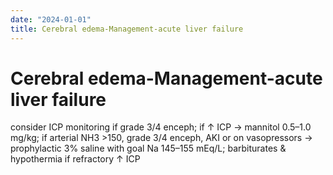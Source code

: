 ```yaml
---
date: "2024-01-01"
title: Cerebral edema-Management-acute liver failure
---
```


# Cerebral edema-Management-acute liver failure

consider ICP monitoring if grade 3/4 enceph; if ↑ ICP → mannitol 0.5–1.0 mg/kg; if arterial NH3 >150, grade 3/4 enceph, AKI or on vasopressors → prophylactic 3% saline with goal Na 145–155 mEq/L; barbiturates & hypothermia if refractory ↑ ICP
